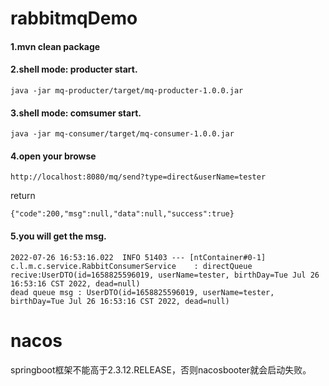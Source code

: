 # rabbitmqDemo

#### 1.mvn clean package

#### 2.shell mode: producter start.
```
java -jar mq-producter/target/mq-producter-1.0.0.jar
```

#### 3.shell mode: comsumer start.
```
java -jar mq-consumer/target/mq-consumer-1.0.0.jar
```

#### 4.open your browse
```
http://localhost:8080/mq/send?type=direct&userName=tester
```
return
```
{"code":200,"msg":null,"data":null,"success":true}
```

#### 5.you will get the msg.
```
2022-07-26 16:53:16.022  INFO 51403 --- [ntContainer#0-1] c.l.m.c.service.RabbitConsumerService    : directQueue recive:UserDTO(id=1658825596019, userName=tester, birthDay=Tue Jul 26 16:53:16 CST 2022, dead=null)
dead queue msg : UserDTO(id=1658825596019, userName=tester, birthDay=Tue Jul 26 16:53:16 CST 2022, dead=null)
```

# nacos

springboot框架不能高于2.3.12.RELEASE，否则nacosbooter就会启动失败。